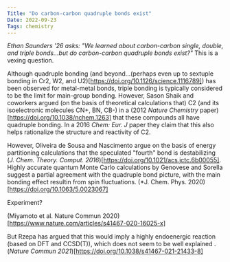 ```yaml
---
Title: "Do carbon-carbon quadruple bonds exist"
Date: 2022-09-23
Tags: chemistry
---
```

*Ethan Saunders '26 asks: "We learned about carbon-carbon single, double, and triple bonds...but do carbon-carbon quadruple bonds exist?"* This is a vexing question.

Although quadruple bonding (and beyond...(perhaps even up to sextuple bonding in Cr2, W2, and U2)[https://doi.org/10.1126/science.1116789]) has been observed for metal-metal bonds, triple bonding is typically considered to be the limit for main-group bonding.  However, Sason Shaik and coworkers argued (on the basis of theoretical calculations that) C2 (and its isoelectronic molecules CN+, BN, CB-) in a (2012 *Nature Chemistry* paper)[https://doi.org/10.1038/nchem.1263] that these compounds all have quadruple bonding.  In a 2016 *Chem: Eur. J* paper they claim that this also helps rationalize the structure and reactivity of C2. 

However, Oliveira de Sousa and Nascimento argue on the basis of energy partitioning calculations that the speculated "fourth" bond is destabilizing (*J. Chem. Theory. Comput. 2016*)[https://doi.org/10.1021/acs.jctc.6b00055].  Highly accurate quantum Monte Carlo calculations by Genovese and Sorella suggest a partial agreement with the quadruple bond picture, with the main bonding effect resultin from spin fluctuations. (*J. Chem. Phys. 2020)[https://doi.org/10.1063/5.0023067]

Experiment? 

(Miyamoto et al. Nature Commun 2020)[https://www.nature.com/articles/s41467-020-16025-x]

But Rzepa has argued that this would imply a highly endoenergic reaction (based on DFT and CCSD(T)), which does not seem to be well explained . (*Nature Commun 2021*)[https://doi.org/10.1038/s41467-021-21433-8]